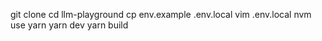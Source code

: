 git clone 
cd llm-playground
cp env.example .env.local
vim .env.local
nvm use
yarn
yarn dev
yarn build
